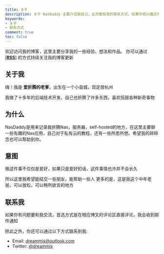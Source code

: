 ```yaml
---
title: 关于
description: 关于 NasDaddy 主要介绍我自己，此页面有我的联系方式，如果你感兴趣还可以对我进行打赏
keywords:
- 关于
- 联系方式
comment: true
toc: false
---
```


欢迎访问我的博客，这里主要分享我的一些经验、想法和作品。
你可以通过 [[**RSS**]](https://www.nasdaddy.com/index.xml) 的方式持续关注我的博客更新

## 关于我

嗨！我是 **爱折腾的老爹**，出生在一个小县城，现定居杭州

我做了十多年的后端技术开发，自己也折腾了许多东西，喜欢捣鼓各种新奇事物

## 为什么

NasDaddy是用来记录我折腾Nas，服务器，self-hosted的地方，在这里主要聊一些有趣的Nas应用，自己对于私有云的教程，还有一些所思所想。希望我的碎碎念也可以帮助到你。

## 意图
做这件事不仅仅是爱好，如果只是爱好的话，这件事情也许并不会长久

所以这里我希望能结交一些朋友，能帮助一些人
更多的是，这是我这个中年老爸，可以放松，可以畅所欲言的地方

## 联系我

如果你有问题要和我交流，首选方式是在相应博文的评论区直接评论，我会收到邮件通知

除此之外，你还可以通过以下方式联系到我:

- Email: [dreammis@outlook.com](mailto:dreammis@outlook.com)
- Twitter: [@dreammis](https://twitter.com/dreammis)